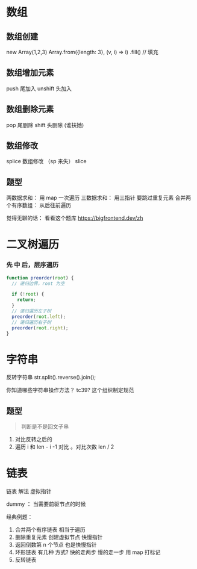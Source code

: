 # 数组

## 数组创建

new Array(1,2,3)
Array.from({length: 3}, (v, i) => i)
.fill() // 填充

## 数组增加元素

push 尾加入
unshift 头加入

## 数组删除元素

pop 尾删除
shift 头删除 (谁扶她)

## 数组修改

splice 数组修改 （sp 来失）
slice

## 题型

两数据求和： 用 map 一次遍历
三数据求和： 用三指针 要跳过重复元素
合并两个有序数组： 从后往前遍历

觉得无聊的话： 看看这个题库 https://bigfrontend.dev/zh

# 二叉树遍历

### 先 中 后，层序遍历

```js
function preorder(root) {
  // 递归边界，root 为空

  if (!root) {
    return;
  }
  // 递归遍历左子树
  preorder(root.left);
  // 递归遍历右子树
  preorder(root.right);
}
```

# 字符串

反转字符串
str.split().reverse().join();

你知道哪些字符串操作方法？
tc39? 这个组织制定规范

## 题型

> 判断是不是回文子串

1. 对比反转之后的
2. 遍历 i 和 len - i -1 对比 。对比次数 len / 2

# 链表

链表 解法 虚拟指针

dummy ： 当需要前驱节点的时候

经典例题：

1. 合并两个有序链表
   相当于遍历
2. 删除重复元素
   创建虚拟节点
   快慢指针
3. 返回倒数第 n 个节点
   也是快慢指针
4. 环形链表 有几种 方式?
   快的走两步 慢的走一步
   用 map
   打标记
5. 反转链表
